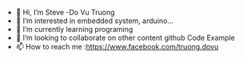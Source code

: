 - 👋 Hi, I’m Steve -Do Vu Truong
- 👀 I’m interested in embedded system, arduino...
- 🌱 I’m currently learning programing
- 💞️ I’m looking to collaborate on other content github Code Example
- 📫 How to reach me :https://www.facebook.com/truong.dovu

<!---
dotruong1994/dotruong1994 is a ✨ special ✨ repository because its `README.md` (this file) appears on your GitHub profile.
You can click the Preview link to take a look at your changes.
--->
